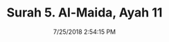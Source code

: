 ---
title       : "Surah 5. Al-Maida, Ayah 11"
date        : 7/25/2018 2:54:15 PM
draft       : false
type        : "quran"
layout      : "compare"
BookCode    : "CMP"
SurahNumber : "5"
AyahNumber  : "11"
TotalAyah   : "120"
---